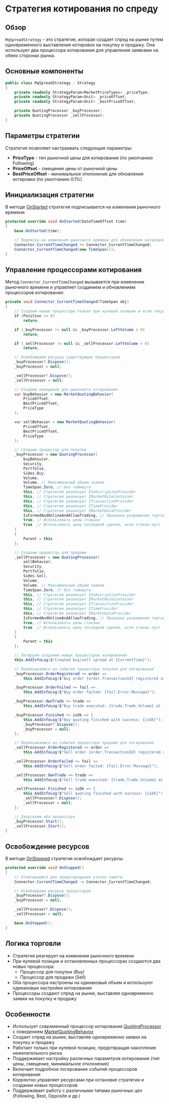 # Стратегия котирования по спреду

## Обзор

`MqSpreadStrategy` - это стратегия, которая создает спред на рынке путем одновременного выставления котировок на покупку и продажу. Она использует два процессора котирования для управления заявками на обеих сторонах рынка.

## Основные компоненты

```cs
public class MqSpreadStrategy : Strategy
{
	private readonly StrategyParam<MarketPriceTypes> _priceType;
	private readonly StrategyParam<Unit> _priceOffset;
	private readonly StrategyParam<Unit> _bestPriceOffset;

	private QuotingProcessor _buyProcessor;
	private QuotingProcessor _sellProcessor;
}
```

## Параметры стратегии

Стратегия позволяет настраивать следующие параметры:

- **PriceType** - тип рыночной цены для котирования (по умолчанию Following)
- **PriceOffset** - смещение цены от рыночной цены
- **BestPriceOffset** - минимальное отклонение для обновления котировки (по умолчанию 0.1%)

## Инициализация стратегии

В методе [OnStarted](xref:StockSharp.Algo.Strategies.Strategy.OnStarted(System.DateTimeOffset)) стратегия подписывается на изменения рыночного времени:

```cs
protected override void OnStarted(DateTimeOffset time)
{
	base.OnStarted(time);

	// Подписка на изменения рыночного времени для обновления котировок
	Connector.CurrentTimeChanged += Connector_CurrentTimeChanged;
	Connector_CurrentTimeChanged(new TimeSpan());
}
```

## Управление процессорами котирования

Метод `Connector_CurrentTimeChanged` вызывается при изменении рыночного времени и управляет созданием и обновлением процессоров котирования:

```cs
private void Connector_CurrentTimeChanged(TimeSpan obj)
{
	// Создаем новые процессоры только при нулевой позиции и если текущие остановлены
	if (Position != 0)
		return;

	if (_buyProcessor != null && _buyProcessor.LeftVolume > 0)
		return;

	if (_sellProcessor != null && _sellProcessor.LeftVolume > 0)
		return;

	// Освобождаем ресурсы существующих процессоров
	_buyProcessor?.Dispose();
	_buyProcessor = null;

	_sellProcessor?.Dispose();
	_sellProcessor = null;

	// Создаем поведения для рыночного котирования
	var buyBehavior = new MarketQuotingBehavior(
		PriceOffset,
		BestPriceOffset,
		PriceType
	);

	var sellBehavior = new MarketQuotingBehavior(
		PriceOffset,
		BestPriceOffset,
		PriceType
	);

	// Создаем процессор для покупки
	_buyProcessor = new QuotingProcessor(
		buyBehavior,
		Security,
		Portfolio,
		Sides.Buy,
		Volume,
		Volume, // Максимальный объем заявки
		TimeSpan.Zero, // Без таймаута
		this, // Стратегия реализует ISubscriptionProvider
		this, // Стратегия реализует IMarketRuleContainer
		this, // Стратегия реализует ITransactionProvider
		this, // Стратегия реализует ITimeProvider
		this, // Стратегия реализует IMarketDataProvider
		IsFormedAndOnlineAndAllowTrading, // Проверка разрешения торговли
		true, // Использовать цены стакана
		true  // Использовать цену последней сделки, если стакан пуст
	)
	{
		Parent = this
	};

	// Создаем процессор для продажи
	_sellProcessor = new QuotingProcessor(
		sellBehavior,
		Security,
		Portfolio,
		Sides.Sell,
		Volume,
		Volume, // Максимальный объем заявки
		TimeSpan.Zero, // Без таймаута
		this, // Стратегия реализует ISubscriptionProvider
		this, // Стратегия реализует IMarketRuleContainer
		this, // Стратегия реализует ITransactionProvider
		this, // Стратегия реализует ITimeProvider
		this, // Стратегия реализует IMarketDataProvider
		IsFormedAndOnlineAndAllowTrading, // Проверка разрешения торговли
		true, // Использовать цены стакана
		true  // Использовать цену последней сделки, если стакан пуст
	)
	{
		Parent = this
	};

	// Логируем создание новых процессоров котирования
	this.AddInfoLog($"Created buy/sell spread at {CurrentTime}");

	// Подписываемся на события процессора покупки для логирования
	_buyProcessor.OrderRegistered += order =>
		this.AddInfoLog($"Buy order {order.TransactionId} registered at price {order.Price}");

	_buyProcessor.OrderFailed += fail =>
		this.AddInfoLog($"Buy order failed: {fail.Error.Message}");

	_buyProcessor.OwnTrade += trade =>
		this.AddInfoLog($"Buy trade executed: {trade.Trade.Volume} at {trade.Trade.Price}");

	_buyProcessor.Finished += isOk => {
		this.AddInfoLog($"Buy quoting finished with success: {isOk}");
		_buyProcessor?.Dispose();
		_buyProcessor = null;
	};

	// Подписываемся на события процессора продажи для логирования
	_sellProcessor.OrderRegistered += order =>
		this.AddInfoLog($"Sell order {order.TransactionId} registered at price {order.Price}");

	_sellProcessor.OrderFailed += fail =>
		this.AddInfoLog($"Sell order failed: {fail.Error.Message}");

	_sellProcessor.OwnTrade += trade =>
		this.AddInfoLog($"Sell trade executed: {trade.Trade.Volume} at {trade.Trade.Price}");

	_sellProcessor.Finished += isOk => {
		this.AddInfoLog($"Sell quoting finished with success: {isOk}");
		_sellProcessor?.Dispose();
		_sellProcessor = null;
	};

	// Запускаем оба процессора
	_buyProcessor.Start();
	_sellProcessor.Start();
}
```

## Освобождение ресурсов

В методе [OnStopped](xref:StockSharp.Algo.Strategies.Strategy.OnStopped) стратегия освобождает ресурсы:

```cs
protected override void OnStopped()
{
	// Отписываемся для предотвращения утечек памяти
	Connector.CurrentTimeChanged -= Connector_CurrentTimeChanged;

	// Освобождаем ресурсы процессоров
	_buyProcessor?.Dispose();
	_buyProcessor = null;

	_sellProcessor?.Dispose();
	_sellProcessor = null;

	base.OnStopped();
}
```

## Логика торговли

- Стратегия реагирует на изменения рыночного времени
- При нулевой позиции и остановленных процессорах создаются два новых процессора:
  - Процессор для покупки (Buy)
  - Процессор для продажи (Sell)
- Оба процессора настроены на одинаковый объем и используют одинаковые настройки котирования
- Процессоры создают спред на рынке, выставляя одновременно заявки на покупку и продажу

## Особенности

- Использует современный процессор котирования [QuotingProcessor](xref:StockSharp.Algo.Strategies.Quoting.QuotingProcessor) с поведением [MarketQuotingBehavior](xref:StockSharp.Algo.Strategies.Quoting.MarketQuotingBehavior)
- Создает спред на рынке, выставляя одновременно заявки на покупку и продажу
- Работает только при нулевой позиции, предотвращая накопление нежелательного риска
- Поддерживает настройку различных параметров котирования (тип цены, смещение, минимальное отклонение)
- Включает подробное логирование событий процессоров котирования
- Корректно управляет ресурсами при остановке стратегии и создании новых процессоров
- Поддерживает работу с различными типами рыночных цен (Following, Best, Opposite и др.)